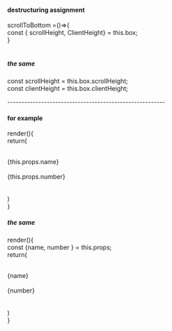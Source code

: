 #### destructuring assignment
scrollToBottom =()=>{ <br>
        const { scrollHeight, ClientHeight} = this.box; <br>
      } <br><br>
      
##### the same
const scrollHeight = this.box.scrollHeight; <br>
const clientHeight = this.box.clientHeight; <br>

--------------------------------------------------------<br>
      
#### for example
render(){ <br>
     return( <br>
      <div> <br>
        <div>{this.props.name}</div><br>
        <div>{this.props.number}</div><br>
      </div><br>
     )<br>
    }<br>
        
##### the same
render(){ <br>
     const {name, number } = this.props;<br>
     return( <br>
      <div> <br>
        <div>{name}</div><br>
        <div>{number}</div><br>
      </div><br>
     )<br>
    }<br>
     
